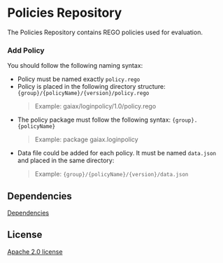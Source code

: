 # Policies Repository

The Policies Repository contains REGO policies used for evaluation.

### Add Policy

You should follow the following naming syntax:
- Policy must be named exactly `policy.rego`
- Policy is placed in the following directory structure: `{group}/{policyName}/{version}/policy.rego`
    > Example: gaiax/loginpolicy/1.0/policy.rego
- The policy package must follow the following syntax: `{group}.{policyName}`
    > Example: package gaiax.loginpolicy
- Data file could be added for each policy. It must be named `data.json` and placed in the same directory:
    > Example: `{group}/{policyName}/{version}/data.json`

## Dependencies

[Dependencies](go.mod)

## License

[Apache 2.0 license](LICENSE)
